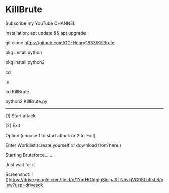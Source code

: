# KillBrute
Subscribe my YouTube CHANNEL:

Installation:
apt update && apt upgrade

git clone https://github.com/GG-Henry1833/KillBrute

pkg install python

pkg install python2

cd

ls

cd KillBrute

python2 KillBrute.py

----------------------------

[1] Start attack

[2] Exit

Option:(choose 1 to start attack or 2 to Exit)

Enter Worldlist:(create yourself or download from here:)

Starting Bruteforce.......

Just wait for it

Screenshot:
!()https://drive.google.com/field/d/1YmHGAtglgSlcipJRTNhvkjVG0SLuRsL6/view?usp=drivesdk
